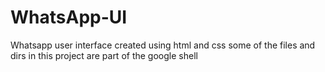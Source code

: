 # WhatsApp-UI
Whatsapp user interface created using html and css 
some of the files and dirs in this project are part of the google shell 
